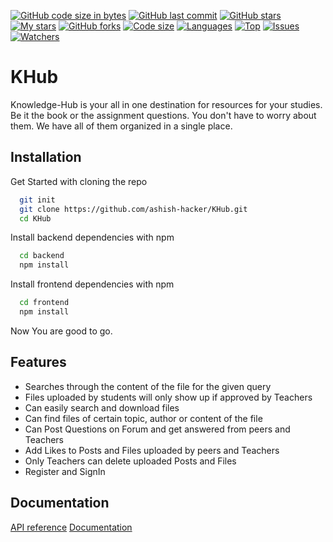 [![GitHub code size in bytes](https://img.shields.io/github/languages/code-size/ashish-hacker/KHub?logo=github&style=for-the-badge)](https://github.com/ashish-hacker/KHub) 
[![GitHub last commit](https://img.shields.io/github/last-commit/ashish-hacker/KHub?style=for-the-badge&logo=git)](https://github.com/ashish-hacker/) 
[![GitHub stars](https://img.shields.io/github/stars/ashish-hacker/KHub?style=for-the-badge)](https://github.com/ashish-hacker/KHub/stargazers) 
[![My stars](https://img.shields.io/github/stars/ashish-hacker?affiliations=OWNER%2CCOLLABORATOR&style=for-the-badge&label=My%20stars)](https://github.com/Apurva-tech/unite/stargazers) 
[![GitHub forks](https://img.shields.io/github/forks/ashish-hacker/KHub?style=for-the-badge&logo=git)](https://github.com/ashish-hacker/KHub/network)
[![Code size](https://img.shields.io/github/languages/code-size/ashish-hacker/KHub?style=for-the-badge)](https://github.com/ashish-hacker/KHub)
[![Languages](https://img.shields.io/github/languages/count/ashish-hacker/KHub?style=for-the-badge)](https://github.com/ashish-hacker/KHub)
[![Top](https://img.shields.io/github/languages/top/ashish-hacker/KHub?style=for-the-badge&label=Top%20Languages)](https://github.com/ashish-hacker/KHub)
[![Issues](https://img.shields.io/github/issues/ashish-hacker/KHub?style=for-the-badge&label=Issues)](https://github.com/ashish-hacker/KHub/issues)
[![Watchers](https://img.shields.io/github/watchers/ashish-hacker/KHub?label=Watch&style=for-the-badge)](https://github.com/ashish-hacker/KHub/) 

# KHub

Knowledge-Hub is your all in one destination for resources for your studies. Be it the book or the assignment questions. You don't have to worry about them. We have all of them organized in a single place.


## Installation

Get Started with cloning the repo

```bash
  git init
  git clone https://github.com/ashish-hacker/KHub.git
  cd KHub
```

Install backend dependencies with npm

```bash
  cd backend
  npm install
```
Install frontend dependencies with npm

```bash
  cd frontend
  npm install
```

Now You are good to go.
    
## Features

- Searches through the content of the file for the given query
- Files uploaded by students will only show up if approved by Teachers
- Can easily search and download files
- Can find files of certain topic, author or content of the file
- Can Post Questions on Forum and get answered from peers and Teachers
- Add Likes to Posts and Files uploaded by peers and Teachers
- Only Teachers can delete uploaded Posts and Files
- Register and SignIn



## Documentation
[API reference](https://github.com/ashish-hacker/KHub/blob/main/backend/README.md)
[Documentation](https://linktodocumentation)



